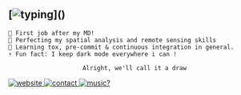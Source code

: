 ## [![typing](https://readme-typing-svg.herokuapp.com?color=FFFFFF&vCenter=true&width=500&height=20&lines=Hey+%F0%9F%91%8B%2C+I'm+Pierre;I+work+on+remote+sensing+and+gis;)]()
<div align="left">

    🔭 First job after my MD!
    🌱 Perfecting my spatial analysis and remote sensing skills
    🌱 Learning tox, pre-commit & continuous integration in general.
    ⚡ Fun fact: I keep dark mode everywhere i can !
</div>
<div align="center">

    Alright, we'll call it a draw
</div>
<a href="https://pierre-manchon.pm">
    <img alt="website" src="https://img.shields.io/website?down_color=red&down_message=pierre-manchon.pm&label=://&labelColor=161b22&up_color=00ffff&up_message=pierre-manchon.pm&url=https%3A%2F%2Fpierre-manchon.pm&style=flat-square">
</a>
<a href="https://pierre-manchon.pm/find-me#contact">
    <img alt="contact" src="https://img.shields.io/static/v1?label=%2Ffind-me%23contact&labelColor=161b22&message= &color=161b22&style=flat-square">
</a>
<!-- <a href="x"><img alt="music?" src="https://img.shields.io/badge/-bedge-323659"></a> -->
<a href="x"><img alt="music?" src="https://img.shields.io/badge/-awake-ebdb8f"></a>
